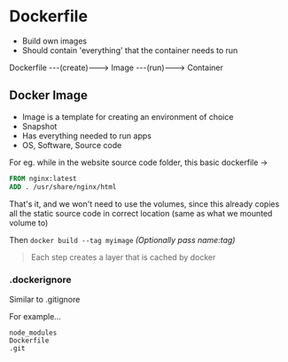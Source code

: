 # Dockerfile

* Build own images
* Should contain 'everything' that the container needs to run

Dockerfile ---(create)---> Image ---(run)---> Container

## Docker Image

* Image is a template for creating an environment of choice
* Snapshot
* Has everything needed to run apps
* OS, Software, Source code

For eg. while in the website source code folder, this basic dockerfile ->

```dockerfile
FROM nginx:latest
ADD . /usr/share/nginx/html
```

That's it, and we won't need to use the volumes, since this already copies all the static source code in correct location (same as what we mounted volume to)

Then `docker build --tag myimage` _(Optionally pass name:tag)_

> Each step creates a layer that is cached by docker

### .dockerignore

Similar to .gitignore

For example...
```
node_modules
Dockerfile
.git
```

